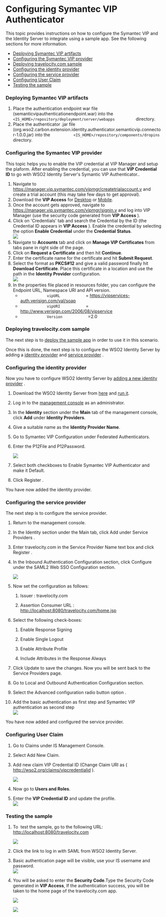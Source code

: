 # Configuring Symantec VIP Authenticator

This topic provides instructions on how to configure the Symantec
VIP and the Identity Server to integrate using a sample app. See the
following sections for more information.

-   [Deploying Symantec VIP
    artifacts](#ConfiguringSymantecVIPAuthenticator-DeployingVIPartifactsDeployingSymantecVIPartifacts)
-   [Configuring the Symantec
    VIP provider](#ConfiguringSymantecVIPAuthenticator-ConfiguringtheVIPproviderConfiguringtheSymantecVIPprovider)
-   [Deploying travelocity.com
    sample](#ConfiguringSymantecVIPAuthenticator-Deployingtravelocity.comsampleDeployingtravelocity.comsample)
-   [Configuring the identity
    provider](#ConfiguringSymantecVIPAuthenticator-ConfiguringtheidentityproviderConfiguringtheidentityprovider)
-   [Configuring the service
    provider](#ConfiguringSymantecVIPAuthenticator-ConfiguringtheserviceproviderConfiguringtheserviceprovider)
-   [Configuring User
    Claim](#ConfiguringSymantecVIPAuthenticator-ConfiguringUserClaimConfiguringUserClaim)
-   [Testing the
    sample](#ConfiguringSymantecVIPAuthenticator-TestingthesampleTestingthesample)

### Deploying Symantec VIP artifacts

1.  Place the authentication endpoint war file
    (semanticvipauthenticationendpoint.war) into the
    `           <IS_HOME>/repository/deployment/server/webapps          `
    directory.
2.  Place the authenticator .jar file
    (org.wso2.carbon.extension.identity.authenticator.semanticvip.connector-1.0.0.jar)
    into the
    `           <IS_HOME>/repository/components/dropins          `
    directory.

### Configuring the Symantec VIP provider

This topic helps you to enable the VIP credential at VIP Manager and
setup the plaform. After enabling the credential, you can use that **VIP
Credential ID** to go with WSO2 Identity Server's Symantic VIP
Authenticator..

1.  Navigate to
    <https://manager.vip.symantec.com/vipmgr/createtrialaccount.v> and
    create a trial account (this may take few days to get approval).
2.  Download the **VIP Access** for
    [Desktop](https://idprotect.vip.symantec.com/desktop/download.v) or
    [Mobile](https://m.vip.symantec.com/home.v).
3.  Once the account gets approved, navigate to
    <https://manager.vip.symantec.com/vipmgr/signin.v> and log into VIP
    Manager (use the security code generated from **VIP Access** ).
4.  Click on 'Credentials' tab and search the Credential by the ID (the
    Credential ID appears in **VIP Access** ). Enable the credential
    by selecting the option **Enable Credential** under the **Credential
    Status**.  
    ![](attachments/50510041/50686885.png) 
5.  Navigate to **Accounts** tab and click on **Manage VIP
    Certificates** from tabs pane in right side of the page.
6.  Click on **Request a Certificate** and then hit **Continue**.
7.  Enter the certificate name for the certificate and hit **Submit
    Request**.
8.  Select the format as **PKCS\#12** and give a valid password finally
    hit **Download Certificate**. Place this certificate in a location
    and use the path in the **Identity Provider** configuration.  
    ![](attachments/50510041/50686887.png) 
9.  In the properties file placed in resources folder, you can configure
    the Endpoint URL, Namespace URI and API version.
    -   `             vipURL            ` =
        <https://vipservices-auth.verisign.com/val/soap>
    -   `             vipURI            ` =
        <http://www.verisign.com/2006/08/vipservice>
    -   `             Version            ` =2.0

### Deploying travelocity.com sample

The next step is to [deploy the sample app](_Deploying_the_Sample_App_)
in order to use it in this scenario.

Once this is done, the next step is to configure the WSO2 Identity
Server by adding a [identity
provider](https://docs.wso2.com/display/IS500/Working+with+the+Identity+Provider)
and [service
provider](https://docs.wso2.com/display/IS500/Working+with+the+Service+Provider)
.

### Configuring the identity provider

Now you have to configure WSO2 Identity Server by [adding a new identity
provider](https://docs.wso2.com/display/IS510/Configuring+an+Identity+Provider)
.

1.  Download the WSO2 Identity Server from
    [here](http://wso2.com/products/identity-server/) and [run
    it](https://docs.wso2.com/display/IS510/Running+the+Product).
2.  Log in to the [management
    console](https://docs.wso2.com/display/IS510/Getting+Started+with+the+Management+Console)
    as an administrator.
3.  In the **Identity** section under the **Main** tab of the management
    console, click **Add** under **Identity Providers**.
4.  Give a suitable name as the **Identity Provider Name**.
5.  Go to Symantec VIP Configuration under Federated Authenticators.

6.  Enter the P12File and P12Password.

    ![](attachments/50510041/50686886.png) 

7.  Select both checkboxes to Enable Symantec VIP Authenticator and make
    it Default.

8.  Click Register .

You have now added the identity provider.

### Configuring the service provider

The next step is to configure the service provider.

1.  Return to the management console.

2.  In the Identity section under the Main tab, click Add under Service
    Providers .

3.  Enter travelocity.com in the Service Provider Name text box and
    click Register .

4.  In the Inbound Authentication Configuration section, click Configure
    under the SAML2 Web SSO Configuration section.  

    ![](attachments/50510041/50686888.png)   

5.  Now set the configuration as follows:

    1.  Issuer : travelocity.com

    2.  Assertion Consumer URL :
        <http://localhost:8080/travelocity.com/home.jsp>

6.  Select the following check-boxes:
    1.  Enable Response Signing

    2.  Enable Single Logout

    3.  Enable Attribute Profile

    4.  Include Attributes in the Response Always

7.  Click Update to save the changes. Now you will be sent back to the
    Service Providers page.

8.  Go to Local and Outbound Authentication Configuration section.

9.  Select the Advanced configuration radio button option .

10. Add the basic authentication as first step and Symantec VIP
    authentication as second step  
    ![](attachments/50510041/50686889.png) 

You have now added and configured the service provider.

### Configuring User Claim

1.  Go to Claims under IS Management Console.
2.  Select Add New Claim.
3.  Add new claim VIP Credential ID (Change Claim URI as (
    <http://wso2.org/claims/vipcredentialid> ).  
      
    ![](attachments/50510041/50686891.png) 
4.  Now go to **Users and Roles**.
5.  Enter the **VIP Credential ID** and update the profile.  
    ![](attachments/50510041/50686892.png) 

### Testing the sample

1.  To  test the sample, go to the following URL:
    [http://localhost:8080/travelocity.com  
    ](http://localhost:8080/travelocity.com)

    [![](attachments/50510041/50686890.jpeg) ](http://localhost:8080/travelocity.com)

2.  Click the link to log in with SAML from WSO2 Identity Server.

3.  Basic authentication page will be visible, use your IS username and
    password.  
    ![](attachments/50510041/50686894.png) 

4.  You will be asked to enter the **Security Code**.Type the Security
    Code generated in **VIP Access**, If the authentication success,
    you will be taken to the home page of the travelocity.com app.

    ![](attachments/50510041/50686895.png)   

    ![](attachments/50510041/50686896.png)   
      
      

  
